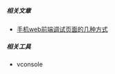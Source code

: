 ##### 相关文章

* [手机web前端调试页面的几种方式](https://juejin.im/entry/5afd1b276fb9a07acc11ec81?utm_medium=fe&utm_source=weixinqun)



##### 相关工具

* vconsole